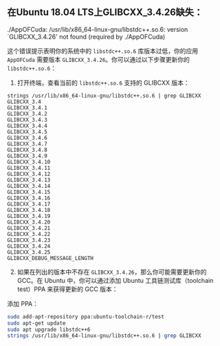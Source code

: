 ## 在Ubuntu 18.04 LTS上GLIBCXX_3.4.26缺失：

./AppOFCuda: /usr/lib/x86_64-linux-gnu/libstdc++.so.6: version `GLIBCXX_3.4.26' not found (required by ./AppOFCuda)

这个错误提示表明你的系统中的 `libstdc++.so.6` 库版本过低，你的应用 `AppOFCuda` 需要版本 `GLIBCXX_3.4.26`。你可以通过以下步骤更新你的 `libstdc++.so.6`：

1. 打开终端，查看当前的 `libstdc++.so.6` 支持的 GLIBCXX 版本：

```
strings /usr/lib/x86_64-linux-gnu/libstdc++.so.6 | grep GLIBCXX
GLIBCXX_3.4
GLIBCXX_3.4.1
GLIBCXX_3.4.2
GLIBCXX_3.4.3
GLIBCXX_3.4.4
GLIBCXX_3.4.5
GLIBCXX_3.4.6
GLIBCXX_3.4.7
GLIBCXX_3.4.8
GLIBCXX_3.4.9
GLIBCXX_3.4.10
GLIBCXX_3.4.11
GLIBCXX_3.4.12
GLIBCXX_3.4.13
GLIBCXX_3.4.14
GLIBCXX_3.4.15
GLIBCXX_3.4.16
GLIBCXX_3.4.17
GLIBCXX_3.4.18
GLIBCXX_3.4.19
GLIBCXX_3.4.20
GLIBCXX_3.4.21
GLIBCXX_3.4.22
GLIBCXX_3.4.23
GLIBCXX_3.4.24
GLIBCXX_3.4.25
GLIBCXX_DEBUG_MESSAGE_LENGTH
```

2. 如果在列出的版本中不存在 `GLIBCXX_3.4.26`，那么你可能需要更新你的 GCC。在 Ubuntu 中，你可以通过添加 Ubuntu 工具链测试库（toolchain test）PPA 来获得更新的 GCC 版本：

添加 PPA：

```bash
sudo add-apt-repository ppa:ubuntu-toolchain-r/test
sudo apt-get update
sudo apt upgrade libstdc++6
strings /usr/lib/x86_64-linux-gnu/libstdc++.so.6 | grep GLIBCXX
```